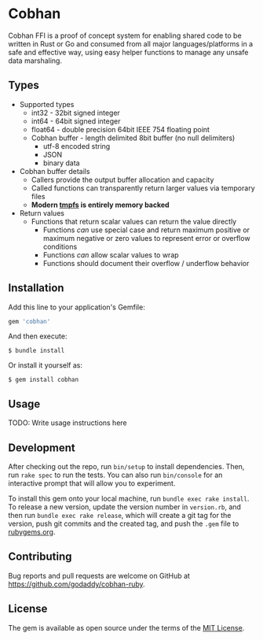 # Cobhan

Cobhan FFI is a proof of concept system for enabling shared code to be written in Rust or Go and consumed from all major languages/platforms in a safe and effective way, using easy helper functions to manage any unsafe data marshaling.

## Types

* Supported types
  * int32 - 32bit signed integer
  * int64 - 64bit signed integer
  * float64 - double precision 64bit IEEE 754 floating point
  * Cobhan buffer - length delimited 8bit buffer (no null delimiters)
      * utf-8 encoded string
      * JSON
      * binary data
* Cobhan buffer details
  * Callers provide the output buffer allocation and capacity
  * Called functions can transparently return larger values via temporary files
  * **Modern [tmpfs](https://en.wikipedia.org/wiki/Tmpfs) is entirely memory backed**
* Return values
  * Functions that return scalar values can return the value directly
    * Functions *can* use special case and return maximum positive or maximum negative or zero values to represent error or overflow conditions
    * Functions *can* allow scalar values to wrap
    * Functions should document their overflow / underflow behavior

## Installation

Add this line to your application's Gemfile:

```ruby
gem 'cobhan'
```

And then execute:

    $ bundle install

Or install it yourself as:

    $ gem install cobhan

## Usage

TODO: Write usage instructions here

## Development

After checking out the repo, run `bin/setup` to install dependencies. Then, run `rake spec` to run the tests. You can also run `bin/console` for an interactive prompt that will allow you to experiment.

To install this gem onto your local machine, run `bundle exec rake install`. To release a new version, update the version number in `version.rb`, and then run `bundle exec rake release`, which will create a git tag for the version, push git commits and the created tag, and push the `.gem` file to [rubygems.org](https://rubygems.org).

## Contributing

Bug reports and pull requests are welcome on GitHub at https://github.com/godaddy/cobhan-ruby.

## License

The gem is available as open source under the terms of the [MIT License](LICENSE.txt).
